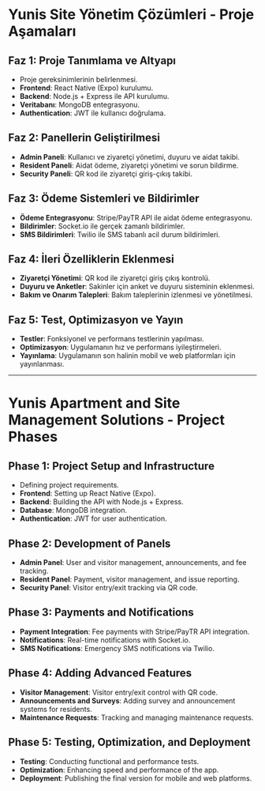 # Yunis Site Yönetim Çözümleri - Proje Aşamaları

## Faz 1: Proje Tanımlama ve Altyapı
- Proje gereksinimlerinin belirlenmesi.
- **Frontend**: React Native (Expo) kurulumu.
- **Backend**: Node.js + Express ile API kurulumu.
- **Veritabanı**: MongoDB entegrasyonu.
- **Authentication**: JWT ile kullanıcı doğrulama.

## Faz 2: Panellerin Geliştirilmesi
- **Admin Paneli**: Kullanıcı ve ziyaretçi yönetimi, duyuru ve aidat takibi.
- **Resident Paneli**: Aidat ödeme, ziyaretçi yönetimi ve sorun bildirme.
- **Security Paneli**: QR kod ile ziyaretçi giriş-çıkış takibi.

## Faz 3: Ödeme Sistemleri ve Bildirimler
- **Ödeme Entegrasyonu**: Stripe/PayTR API ile aidat ödeme entegrasyonu.
- **Bildirimler**: Socket.io ile gerçek zamanlı bildirimler.
- **SMS Bildirimleri**: Twilio ile SMS tabanlı acil durum bildirimleri.

## Faz 4: İleri Özelliklerin Eklenmesi
- **Ziyaretçi Yönetimi**: QR kod ile ziyaretçi giriş çıkış kontrolü.
- **Duyuru ve Anketler**: Sakinler için anket ve duyuru sisteminin eklenmesi.
- **Bakım ve Onarım Talepleri**: Bakım taleplerinin izlenmesi ve yönetilmesi.

## Faz 5: Test, Optimizasyon ve Yayın
- **Testler**: Fonksiyonel ve performans testlerinin yapılması.
- **Optimizasyon**: Uygulamanın hız ve performans iyileştirmeleri.
- **Yayınlama**: Uygulamanın son halinin mobil ve web platformları için yayınlanması.

---

# Yunis Apartment and Site Management Solutions - Project Phases

## Phase 1: Project Setup and Infrastructure
- Defining project requirements.
- **Frontend**: Setting up React Native (Expo).
- **Backend**: Building the API with Node.js + Express.
- **Database**: MongoDB integration.
- **Authentication**: JWT for user authentication.

## Phase 2: Development of Panels
- **Admin Panel**: User and visitor management, announcements, and fee tracking.
- **Resident Panel**: Payment, visitor management, and issue reporting.
- **Security Panel**: Visitor entry/exit tracking via QR code.

## Phase 3: Payments and Notifications
- **Payment Integration**: Fee payments with Stripe/PayTR API integration.
- **Notifications**: Real-time notifications with Socket.io.
- **SMS Notifications**: Emergency SMS notifications via Twilio.

## Phase 4: Adding Advanced Features
- **Visitor Management**: Visitor entry/exit control with QR code.
- **Announcements and Surveys**: Adding survey and announcement systems for residents.
- **Maintenance Requests**: Tracking and managing maintenance requests.

## Phase 5: Testing, Optimization, and Deployment
- **Testing**: Conducting functional and performance tests.
- **Optimization**: Enhancing speed and performance of the app.
- **Deployment**: Publishing the final version for mobile and web platforms.
